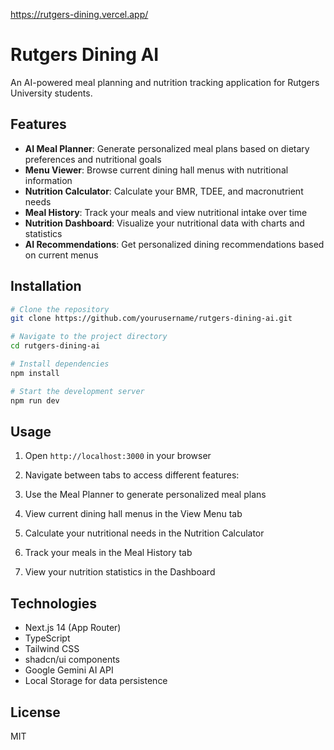 https://rutgers-dining.vercel.app/

# Rutgers Dining AI

An AI-powered meal planning and nutrition tracking application for Rutgers University students.

## Features

- **AI Meal Planner**: Generate personalized meal plans based on dietary preferences and nutritional goals
- **Menu Viewer**: Browse current dining hall menus with nutritional information
- **Nutrition Calculator**: Calculate your BMR, TDEE, and macronutrient needs
- **Meal History**: Track your meals and view nutritional intake over time
- **Nutrition Dashboard**: Visualize your nutritional data with charts and statistics
- **AI Recommendations**: Get personalized dining recommendations based on current menus

## Installation

```bash
# Clone the repository
git clone https://github.com/yourusername/rutgers-dining-ai.git

# Navigate to the project directory
cd rutgers-dining-ai

# Install dependencies
npm install

# Start the development server
npm run dev
```

## Usage

1. Open `http://localhost:3000` in your browser
2. Navigate between tabs to access different features:

1. Use the Meal Planner to generate personalized meal plans
2. View current dining hall menus in the View Menu tab
3. Calculate your nutritional needs in the Nutrition Calculator
4. Track your meals in the Meal History tab
5. View your nutrition statistics in the Dashboard





## Technologies

- Next.js 14 (App Router)
- TypeScript
- Tailwind CSS
- shadcn/ui components
- Google Gemini AI API
- Local Storage for data persistence


## License

MIT

```plaintext

```

